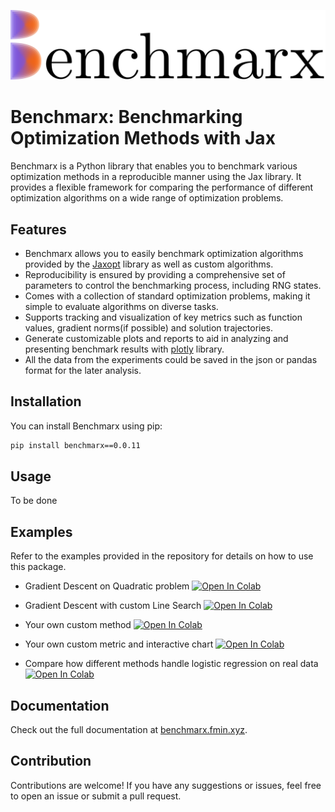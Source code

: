 ![](./files/long_logo.svg)
# Benchmarx: Benchmarking Optimization Methods with Jax

Benchmarx is a Python library that enables you to benchmark various optimization methods in a reproducible manner using the Jax library. It provides a flexible framework for comparing the performance of different optimization algorithms on a wide range of optimization problems.

## Features

- Benchmarx allows you to easily benchmark optimization algorithms provided by the [Jaxopt](https://github.com/google/jaxopt) library as well as custom algorithms.
- Reproducibility is ensured by providing a comprehensive set of parameters to control the benchmarking process, including RNG states.
- Comes with a collection of standard optimization problems, making it simple to evaluate algorithms on diverse tasks.
- Supports tracking and visualization of key metrics such as function values, gradient norms(if possible) and solution trajectories.
- Generate customizable plots and reports to aid in analyzing and presenting benchmark results with [plotly](https://github.com/plotly/plotly.py) library.
- All the data from the experiments could be saved in the json or pandas format for the later analysis.

## Installation

You can install Benchmarx using pip:

```bash
pip install benchmarx==0.0.11
```

## Usage

To be done

## Examples

Refer to the examples provided in the repository for details on how to use this package.

- Gradient Descent on Quadratic problem [![Open In Colab](https://colab.research.google.com/assets/colab-badge.svg)](https://colab.research.google.com/drive/13bX2ZeOASEEKBWSbaTeY0Sm5g3ImaoLk?usp=sharing)

- Gradient Descent with custom Line Search [![Open In Colab](https://colab.research.google.com/assets/colab-badge.svg)](https://colab.research.google.com/drive/1me6sE5W7SML6Ww-pBgpjmlJBKz8x3qUv?usp=sharing)

- Your own custom method [![Open In Colab](https://colab.research.google.com/assets/colab-badge.svg)](https://colab.research.google.com/drive/1DCNgjb3_9ITQy93dZg0fUbV2BRB_MuLL?usp=sharing)

- Your own custom metric and interactive chart [![Open In Colab](https://colab.research.google.com/assets/colab-badge.svg)](https://colab.research.google.com/drive/12I_T09gELjZlslOP8nRV4v2ght2R6vDX?usp=sharing)

- Compare how different methods handle logistic regression on real data [![Open In Colab](https://colab.research.google.com/assets/colab-badge.svg)](https://colab.research.google.com/drive/1n2zPUGPFQ-9unu00uoI9cRYz4epKDbZ2?usp=sharing)

## Documentation

Check out the full documentation at [benchmarx.fmin.xyz](https://benchmarx.fmin.xyz).


## Contribution

Contributions are welcome! If you have any suggestions or issues, feel free to open an issue or submit a pull request.